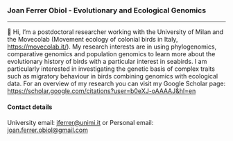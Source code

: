### Joan Ferrer Obiol - Evolutionary and Ecological Genomics
---
👋 Hi, I’m a postdoctoral researcher working with the University of Milan and the Movecolab (Movement ecology of colonial birds in Italy, https://movecolab.it/). My research interests are in using phylogenomics, comparative genomics and population genomics to learn more about the evolutionary history of birds with a particular interest in seabirds. I am particularly interested in investigating the genetic basis of complex traits such as migratory behaviour in birds combining genomics with ecological data. For an overview of my research you can visit my Google Scholar page: https://scholar.google.com/citations?user=b0eXJ-oAAAAJ&hl=en

#### Contact details
University email: jferrer@unimi.it or Personal email: joan.ferrer.obiol@gmail.com
